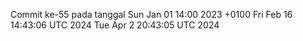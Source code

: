 Commit ke-55 pada tanggal Sun Jan 01 14:00 2023 +0100
Fri Feb 16 14:43:06 UTC 2024
Tue Apr  2 20:43:05 UTC 2024
